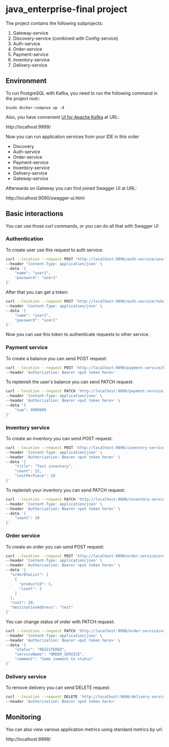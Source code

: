 # java_enterprise-final project

The project contains the following subprojects: 

1. Gateway-service
2. Discovery-service (combined with Config-service)
3. Auth-service
4. Order-service
5. Payment-service
6. Inventory-service
7. Delivery-service

## Environment

To run PostgreSQL with Kafka, you need to run the following command in the project root::
```
$sudo docker-compose up -d
```

Also, you have convenient [UI for Apache Kafka](https://github.com/provectus/kafka-ui) at URL:

http://localhost:9999/

Now you can run application services from your IDE in this order 
- Discovery
- Auth-service
- Order-service
- Payment-service
- Inventory-service
- Delivery-service
- Gateway-service

Afterwards on Gateway you can find joined Swagger UI at URL:

http://localhost:9090/swagger-ui.html


## Basic interactions

You can use those curl commands, or you can do all that with Swagger UI

### Authentication

To create user use this request to auth service: 
```bash
curl --location --request POST 'http://localhost:9090/auth-service/user/signup' \
--header 'Content-Type: application/json' \
--data '{
    "name": "user1",
    "password": "user1"
}'
```

After that you can get a token:
```bash
curl --location --request POST 'http://localhost:9090/auth-service/token/generate' \
--header 'Content-Type: application/json' \
--data '{
    "name": "user1",
    "password": "user1"
}'
```

Now you can use this token to authenticate requests to other service.

### Payment service

To create a balance you can send POST request:

```bash
curl --location --request POST 'http://localhost:9090/payment-service/balance' \
--header 'Authorization: Bearer <put token here>'
```

To replenish the user's balance you can send PATCH request:

```bash
curl --location --request PATCH 'http://localhost:9090/payment-service/balance/1' \
--header 'Content-Type: application/json' \
--header 'Authorization: Bearer <put token here>' \
--data '{
    "sum": 9999999
}'
```

### Inventory service

To create an inventory you can send POST request:

```bash
curl --location --request POST 'http://localhost:9090/inventory-service/inventory' \
--header 'Content-Type: application/json' \
--header 'Authorization: Bearer <put token here>' \
--data '{
    "title": "Test inventory",
    "count": 22,
    "costPerPiece": 10
}'
```

To replenish your inventory you can send PATCH request:

```bash
curl --location --request PATCH 'http://localhost:9090/inventory-service/inventory/1' \
--header 'Content-Type: application/json' \
--header 'Authorization: Bearer <put token here>' \
--data '{
    "count": 20
}'
```

### Order service

To create an order you can send POST request:

```bash
curl --location --request POST 'http://localhost:9090/order-service/order' \
--header 'Content-Type: application/json' \
--header 'Authorization: Bearer <put token here>' \
--data '{
  "orderDtoList": [
    {
      "productId": 1,
      "count": 2
    }
  ],
  "cost": 20,
  "destinationAddress": "test"
}'
```

You can change status of order with PATCH request:

```bash
curl --location --request PATCH 'http://localhost:9090/order-service/order/1' \
--header 'Content-Type: application/json' \
--header 'Authorization: Bearer <put token here>' \
--data '{
    "status": "REGISTERED",
    "serviceName": "ORDER_SERVICE",
    "comment": "Some comment to status"
}'
```

### Delivery service

To remove delivery you can send DELETE request:

```bash
curl --location --request DELETE 'http://localhost:9090/delivery-service/delivery/1' \
--header 'Authorization: Bearer <put token here>'
```

## Monitoring

You can also view various application metrics using standard metrics by url: 

http://localhost:9998/ 